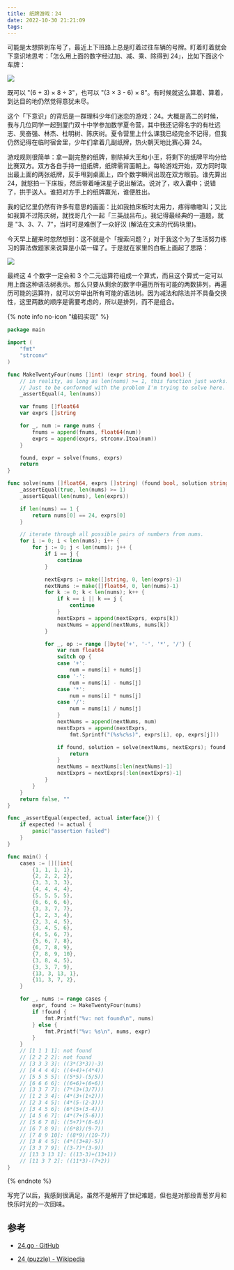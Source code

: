 ```yaml
---
title: 纸牌游戏：24
date: 2022-10-30 21:21:09
tags:
---
```


可能是太想排到车号了，最近上下班路上总是盯着过往车辆的号牌。盯着盯着就会下意识地思考：「怎么用上面的数字经过加、减、乘、除得到 24」，比如下面这个车牌：

<!--more-->

![](./car-number.jpg)

既可以 "(6 + 3) × 8 ÷ 3"，也可以 "(3 × 3 - 6) × 8"。有时候就这么算着、算着，到达目的地仍然觉得意犹未尽。

这个「下意识」的背后是一群理科少年们迷恋的游戏：24。大概是高二的时候，我与几位同学一起到厦门双十中学参加数学夏令营，其中我还记得名字的有杜远志、吴奋强、林杰、杜明树、陈庆树。夏令营里上什么课我已经完全不记得，但我仍然记得在临时宿舍里，少年们拿着几副纸牌，热火朝天地比赛心算 24。

游戏规则很简单：拿一副完整的纸牌，剔除掉大王和小王，将剩下的纸牌平均分给比赛双方。双方各自手持一组纸牌，纸牌需背面朝上。每轮游戏开始，双方同时取出最上面的两张纸牌，反手甩到桌面上，四个数字瞬间出现在双方眼前。谁先算出 24，就怒拍一下床板，然后带着唾沫星子说出解法。说对了，收入囊中；说错了，拱手送人。谁把对方手上的纸牌赢光，谁便胜出。

我的记忆里仍然有许多有意思的画面：比如我拍床板时太用力，疼得嗷嗷叫；又比如我算不过陈庆树，就找哥几个一起「三英战吕布」。我记得最经典的一道题，就是 "3、3、7、7"，当时可是难倒了一众好汉 (解法在文末的代码块里)。

今天早上醒来时忽然想到：这不就是个「搜索问题？」对于我这个为了生活努力练习的算法做题家来说算是小菜一碟了。于是就在家里的白板上画起了思路：

![](./whiteboard.png)

最终这 4 个数字一定会和 3 个二元运算符组成一个算式，而且这个算式一定可以用上面这种语法树表示。那么只要从剩余的数字中遍历所有可能的两数排列，再遍历可能的运算符，就可以穷举出所有可能的语法树。因为减法和除法并不具备交换性，这里两数的顺序是需要考虑的，所以是排列，而不是组合。

{% note info no-icon "编码实现" %}  

```go
package main

import (
    "fmt"
    "strconv"
)

func MakeTwentyFour(nums []int) (expr string, found bool) {
    // in reality, as long as len(nums) >= 1, this function just works.
    // Just to be conformed with the problem I'm trying to solve here.
    _assertEqual(4, len(nums))

    var fnums []float64
    var exprs []string

    for _, num := range nums {
        fnums = append(fnums, float64(num))
        exprs = append(exprs, strconv.Itoa(num))
    }

    found, expr = solve(fnums, exprs)
    return
}

func solve(nums []float64, exprs []string) (found bool, solution string) {
    _assertEqual(true, len(nums) >= 1)
    _assertEqual(len(nums), len(exprs))

    if len(nums) == 1 {
        return nums[0] == 24, exprs[0]
    }

    // iterate through all possible pairs of numbers from nums.
    for i := 0; i < len(nums); i++ {
        for j := 0; j < len(nums); j++ {
            if i == j {
                continue
            }

            nextExprs := make([]string, 0, len(exprs)-1)
            nextNums := make([]float64, 0, len(nums)-1)
            for k := 0; k < len(nums); k++ {
                if k == i || k == j {
                    continue
                }
                nextExprs = append(nextExprs, exprs[k])
                nextNums = append(nextNums, nums[k])
            }

            for _, op := range []byte{'+', '-', '*', '/'} {
                var num float64
                switch op {
                case '+':
                    num = nums[i] + nums[j]
                case '-':
                    num = nums[i] - nums[j]
                case '*':
                    num = nums[i] * nums[j]
                case '/':
                    num = nums[i] / nums[j]
                }
                nextNums = append(nextNums, num)
                nextExprs = append(nextExprs,
                    fmt.Sprintf("(%s%c%s)", exprs[i], op, exprs[j]))

                if found, solution = solve(nextNums, nextExprs); found {
                    return
                }
                nextNums = nextNums[:len(nextNums)-1]
                nextExprs = nextExprs[:len(nextExprs)-1]
            }
        }
    }
    return false, ""
}

func _assertEqual(expected, actual interface{}) {
    if expected != actual {
        panic("assertion failed")
    }
}

func main() {
    cases := [][]int{
        {1, 1, 1, 1},
        {2, 2, 2, 2},
        {3, 3, 3, 3},
        {4, 4, 4, 4},
        {5, 5, 5, 5},
        {6, 6, 6, 6},
        {3, 3, 7, 7},
        {1, 2, 3, 4},
        {2, 3, 4, 5},
        {3, 4, 5, 6},
        {4, 5, 6, 7},
        {5, 6, 7, 8},
        {6, 7, 8, 9},
        {7, 8, 9, 10},
        {3, 8, 4, 5},
        {3, 3, 7, 9},
        {13, 3, 13, 1},
        {11, 3, 7, 2},
    }

    for _, nums := range cases {
        expr, found := MakeTwentyFour(nums)
        if !found {
            fmt.Printf("%v: not found\n", nums)
        } else {
            fmt.Printf("%v: %s\n", nums, expr)
        }
    }
    // [1 1 1 1]: not found
    // [2 2 2 2]: not found
    // [3 3 3 3]: ((3*(3*3))-3)
    // [4 4 4 4]: ((4+4)+(4*4))
    // [5 5 5 5]: ((5*5)-(5/5))
    // [6 6 6 6]: ((6+6)+(6+6))
    // [3 3 7 7]: (7*(3+(3/7)))
    // [1 2 3 4]: (4*(3+(1+2)))
    // [2 3 4 5]: (4*(5-(2-3)))
    // [3 4 5 6]: (6*(5+(3-4)))
    // [4 5 6 7]: (4*(7+(5-6)))
    // [5 6 7 8]: ((5+7)*(8-6))
    // [6 7 8 9]: ((6*8)/(9-7))
    // [7 8 9 10]: ((8*9)/(10-7))
    // [3 8 4 5]: (4*((3+8)-5))
    // [3 3 7 9]: ((3-7)*(3-9))
    // [13 3 13 1]: ((13-3)+(13+1))
    // [11 3 7 2]: ((11*3)-(7+2))
}
```

{% endnote %}

写完了以后，我感到很满足。虽然不是解开了世纪难题，但也是对那段青葱岁月和快乐时光的一次回味。

## 参考

* [24.go · GitHub](https://gist.github.com/ZhengHe-MD/060aae7b993cac117b0193702c3b864c)

* [24 (puzzle) - Wikipedia](https://en.wikipedia.org/wiki/24_(puzzle))
